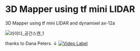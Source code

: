# 3D Mapper using tf mini LIDAR
3D Mapper using tf mini LIDAR and dynamixel ax-12a

![라이다_공간스캔_1](https://user-images.githubusercontent.com/35722709/73516863-1f79ef00-443d-11ea-9fbf-db1b18918835.gif)

thanks to Dana Peters.
↓
[![Video Label](http://img.youtube.com/vi/xkut3yRL61U/0.jpg)](https://youtu.be/xkut3yRL61Ut=0s)
